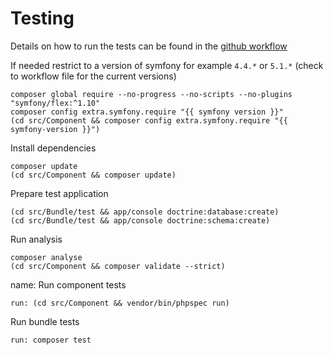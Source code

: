 # Testing

Details on how to run the tests can be found in the [github workflow](https://github.com/Sylius/SyliusResourceBundle/actions?query=workflow%3ABuild)

If needed restrict to a version of symfony for example `4.4.*` or `5.1.*` (check to workflow file for the current versions)

    composer global require --no-progress --no-scripts --no-plugins "symfony/flex:^1.10"
    composer config extra.symfony.require "{{ symfony version }}"
    (cd src/Component && composer config extra.symfony.require "{{ symfony-version }}")

Install dependencies

    composer update 
    (cd src/Component && composer update)

Prepare test application

    (cd src/Bundle/test && app/console doctrine:database:create)
    (cd src/Bundle/test && app/console doctrine:schema:create)

Run analysis

    composer analyse
    (cd src/Component && composer validate --strict)
        
name: Run component tests

    run: (cd src/Component && vendor/bin/phpspec run)

Run bundle tests

    run: composer test
